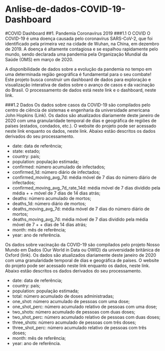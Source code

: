 # Anlise-de-dados-COVID-19-Dashboard
#COVID Dashboard
##1. Pandemia Coronavírus 2019
###1.1 O COVID
O COVID-19 é uma doença causada pelo coronavírus SARS-CoV-2, que foi identificado pela primeira vez na cidade de Wuhan, na China, em dezembro de 2019. A doença é altamente contagiosa e se espalhou rapidamente pelo mundo, sendo declarada uma pandemia pela Organização Mundial da Saúde (OMS) em março de 2020.

A disponibilidade de dados sobre a evolução da pandemia no tempo em uma determinada região geográfica é fundamental para o seu combate! Este projeto busca construir um dashboard de dados para exploração e visualização interativa de dados sobre o avanço de casos e da vacinação do Brasil. O processamento de dados está neste link e o dashboard, neste link.

###1.2 Dados
Os dados sobre casos da COVID-19 são compilados pelo centro de ciência de sistemas e engenharia da universidade americana John Hopkins (Link). Os dados são atualizados diariamente deste janeiro de 2020 com uma granularidade temporal de dias e geográfica de regiões de países (estados, condados, etc.). O website do projeto pode ser acessado neste link enquanto os dados, neste link. Abaixo estão descritos os dados derivados do seu processamento.

* date: data de referência;
* state: estado;
* country: país;
* population: população estimada;
* confirmed: número acumulado de infectados;
* confirmed_1d: número diário de infectados;
* confirmed_moving_avg_7d: média móvel de 7 dias do número diário de infectados;
* confirmed_moving_avg_7d_rate_14d: média móvel de 7 dias dividido pela média + + móvel de 7 dias de 14 dias atrás;
* deaths: número acumulado de mortos;
* deaths_1d: número diário de mortos;
* deaths_moving_avg_7d: média móvel de 7 dias do número diário de mortos;
* deaths_moving_avg_7d: média móvel de 7 dias dividido pela média móvel de 7 + + dias de 14 dias atrás;
* month: mês de referência;
* year: ano de referência.


Os dados sobre vacinação da COVID-19 são compilados pelo projeto Nosso Mundo em Dados (Our World in Data ou OWID) da universidade britânica de Oxford (link). Os dados são atualizados diariamente deste janeiro de 2020 com uma granularidade temporal de dias e geográfica de países. O website do projeto pode ser acessado neste link enquanto os dados, neste link. Abaixo estão descritos os dados derivados do seu processamento.

* date: data de referência;
* country: país;
* population: população estimada;
* total: número acumulado de doses administradas;
* one_shot: número acumulado de pessoas com uma dose;
* one_shot_perc: número acumulado relativo de pessoas com uma dose;
* two_shots: número acumulado de pessoas com duas doses;
* two_shot_perc: número acumulado relativo de pessoas com duas doses;
* three_shots: número acumulado de pessoas com três doses;
* three_shot_perc: número acumulado relativo de pessoas com três doses;
* month: mês de referência;
* year: ano de referência.
